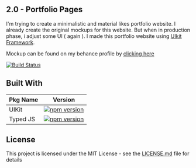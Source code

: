 ## 2.0 - Portfolio Pages

I'm trying to create a minimalistic and material likes portfolio website. I already create the original mockups for this website. But when in production phase, i adjust some UI ( again ). I made this portfolio website using [UIkit Framework](https://github.com/uikit/uikit).

Mockup can be found on my behance profile by [clicking here](https://www.behance.net/gallery/68034339/One-page-portfolio-ui-concept)

[![Build Status](https://travis-ci.com/iqbalaqaba/iqbalaqaba.github.io.svg?branch=master)](https://travis-ci.com/iqbalaqaba/iqbalaqaba.github.io)

## Built With

| Pkg Name  | Version |
| ------------- | ------------- |
| UIKit | [![npm version](https://badge.fury.io/js/uikit.svg)](https://badge.fury.io/js/uikit) |
| Typed JS  | [![npm version](https://badge.fury.io/js/typed.js.svg)](https://badge.fury.io/js/typed.js)  |


## License

This project is licensed under the MIT License - see the [LICENSE.md](LICENSE.md) file for details




